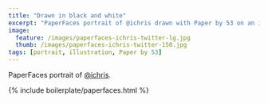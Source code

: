 ```yaml
---
title: "Drawn in black and white"
excerpt: "PaperFaces portrait of @ichris drawn with Paper by 53 on an iPad."
image: 
  feature: /images/paperfaces-ichris-twitter-lg.jpg
  thumb: /images/paperfaces-ichris-twitter-150.jpg
tags: [portrait, illustration, Paper by 53]
---
```


PaperFaces portrait of [@ichris](http://twitter.com/ichris).

{% include boilerplate/paperfaces.html %}
